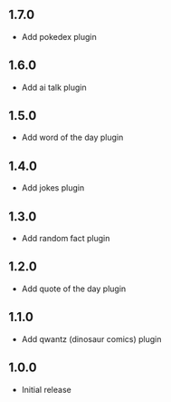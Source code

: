 ## 1.7.0

- Add pokedex plugin

## 1.6.0

- Add ai talk plugin

## 1.5.0

- Add word of the day plugin

## 1.4.0

- Add jokes plugin

## 1.3.0

- Add random fact plugin

## 1.2.0

- Add quote of the day plugin

## 1.1.0

- Add qwantz (dinosaur comics) plugin

## 1.0.0

- Initial release
